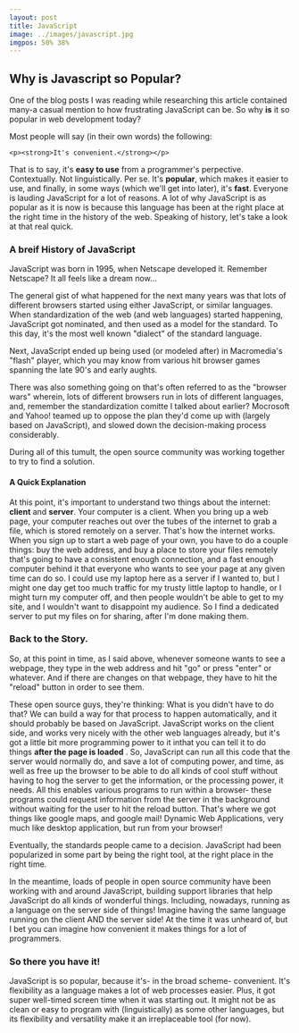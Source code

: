 ```yaml
---
layout: post
title: JavaScript
image: ../images/javascript.jpg
imgpos: 50% 38%
---
```


<h2>Why is Javascript so Popular?</h2>
<p>One of the blog posts I was reading while researching this article contained many-a casual mention to how frustrating JavaScript can be. So why <strong>is</strong> it so popular in web development today?</p>
<p>Most people will say (in their own words) the following:</p>

	<p><strong>It's convenient.</strong></p>
<p>That is to say, it's <strong>easy to use</strong> from a programmer's perpective. Contextually. Not linguistically. Per se. It's <strong>popular</strong>, which makes it easier to use, and finally, in some ways (which we'll get into later), it's <strong>fast</strong>. Everyone is lauding JavaScript for a lot of reasons. A lot of why JavaScript is as popular as it is now is because this language has been at the right place at the right time in the history of the web. Speaking of history, let's take a look at that real quick.</p>
<h3>A breif History of JavaScript</h3>
<p>JavaScript was born in 1995, when Netscape developed it. Remember Netscape? It all feels like a dream now...</p>
<p>The general gist of what happened for the next many years was that lots of different browsers started using either JavaScript, or similar languages. When standardization of the web (and web languages) started happening, JavaScript got nominated, and then used as a model for the standard. To this day, it's the most well known "dialect" of the standard language.</p>
<p>Next, JavaScript ended up being used (or modeled after) in Macromedia's "flash" player, which you may know from various hit browser games spanning the late 90's and early aughts.</p>
<p>There was also something going on that's often referred to as the "browser wars" wherein, lots of different browsers run in lots of different languages, and, remember the standardization comitte I talked about earlier? Mocrosoft and Yahoo! teamed up to oppose the plan they'd come up with (largely based on JavaScript), and slowed down the decision-making process considerably.</p>
<p>During all of this tumult, the open source community was working together to try to find a solution.</p>
<h4>A Quick Explanation</h4>
<p>At this point, it's important to understand two things about the internet: <strong>client</strong> and <strong>server</strong>. Your computer is a client. When you bring up a web page, your computer reaches out over the tubes of the internet to grab a file, which is stored remotely on a server. That's how the internet works. When you sign up to start a web page of your own, you have to do a couple things: buy the web address, and buy a place to store your files remotely that's going to have a consistent enough connection, and a fast enough computer behind it that everyone who wants to see your page at any given time can do so. I could use my laptop here as a server if I wanted to, but I might one day get too much traffic for my trusty little laptop to handle, or I might turn my computer off, and then people wouldn't be able to get to my site, and I wouldn't want to disappoint my audience. So I find a dedicated server to put my files on for sharing, after I'm done making them.</p>
<h3>Back to the Story.</h3>
<p>So, at this point in time, as I said above, whenever someone wants to see a webpage, they type in the web address and hit "go" or press "enter" or whatever. And if there are changes on that webpage, they have to hit the "reload" button in order to see them.</p>
<p>These open source guys, they're thinking: What is you didn't have to do that? We can build a way for that process to happen automatically, and it should probably be based on JavaScript. JavaScript works on the client side, and works very nicely with the other web languages already, but it's got a little bit more programming power to it inthat you can tell it to do things <strong>after the page is loaded</strong> . So, JavaScript can run all this code that the server would normally do, and save a lot of computing power, and time, as well as free up the browser to be able to do all kinds of cool stuff without having to hog the server to get the information, or the processing power, it needs. All this enables various programs to run within a browser- these programs could request information from the server in the background without waiting for the user to hit the reload button. That's where we got things like google maps, and google mail! Dynamic Web Applications, very much like desktop application, but run from your browser!</p>
<p>Eventually, the standards people came to a decision. JavaScript had been popularized in some part by being the right tool, at the right place in the right time.</p>
<p>In the meantime, loads of people in open source community have been working with and around JavaScript, building support libraries that help JavaScript do all kinds of wonderful things. Including, nowadays, running as a language on the server side of things! Imagine having the same language running on the client AND the server side! At the time it was unheard of, but I bet you can imagine how convenient it makes things for a lot of programmers.</p>
<h3>So there you have it!</h3>
<p>JavaScript is so popular, because it's- in the broad scheme- convenient. It's flexibility as a language makes a lot of web processes easier. Plus, it got super well-timed screen time when it was starting out. It might not be as clean or easy to program with (linguistically) as some other languages, but its flexibility and versatility make it an irreplaceable tool (for now).</p>
	
	
